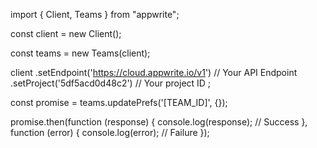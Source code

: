 import { Client, Teams } from "appwrite";

const client = new Client();

const teams = new Teams(client);

client
    .setEndpoint('https://cloud.appwrite.io/v1') // Your API Endpoint
    .setProject('5df5acd0d48c2') // Your project ID
;

const promise = teams.updatePrefs('[TEAM_ID]', {});

promise.then(function (response) {
    console.log(response); // Success
}, function (error) {
    console.log(error); // Failure
});